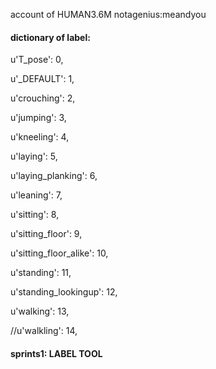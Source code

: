 account of HUMAN3.6M
notagenius:meandyou

#### dictionary of label:
u'T_pose': 0, 

u'_DEFAULT': 1, 

u'crouching': 2, 

u'jumping': 3,

u'kneeling': 4, 

u'laying': 5, 

u'laying_planking': 6, 

u'leaning': 7, 

u'sitting': 8, 

u'sitting_floor': 9, 

u'sitting_floor_alike': 10, 

u'standing': 11, 

u'standing_lookingup': 12,

u'walking': 13, 


//u'walkling': 14, 

#### sprints1: LABEL TOOL
